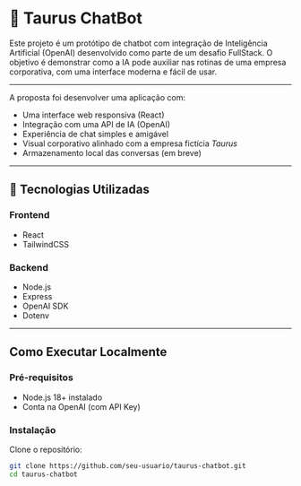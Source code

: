 # 🧠 Taurus ChatBot

Este projeto é um protótipo de chatbot com integração de Inteligência Artificial (OpenAI) desenvolvido como parte de um desafio FullStack. O objetivo é demonstrar como a IA pode auxiliar nas rotinas de uma empresa corporativa, com uma interface moderna e fácil de usar.

---

A proposta foi desenvolver uma aplicação com:

- Uma interface web responsiva (React)
- Integração com uma API de IA (OpenAI)
- Experiência de chat simples e amigável
- Visual corporativo alinhado com a empresa fictícia *Taurus*
- Armazenamento local das conversas (em breve)

---

## 🧪 Tecnologias Utilizadas

### Frontend
- React
- TailwindCSS

### Backend
- Node.js
- Express
- OpenAI SDK
- Dotenv

---

## Como Executar Localmente

### Pré-requisitos

- Node.js 18+ instalado
- Conta na OpenAI (com API Key)

### Instalação

Clone o repositório:

```bash
git clone https://github.com/seu-usuario/taurus-chatbot.git
cd taurus-chatbot
